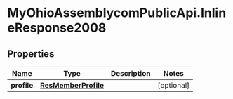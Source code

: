 # MyOhioAssemblycomPublicApi.InlineResponse2008

## Properties
Name | Type | Description | Notes
------------ | ------------- | ------------- | -------------
**profile** | [**ResMemberProfile**](ResMemberProfile.md) |  | [optional] 
